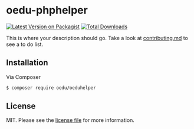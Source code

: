# oedu-phphelper

[![Latest Version on Packagist][ico-version]][link-packagist]
[![Total Downloads][ico-downloads]][link-downloads]
<!-- [![Build Status][ico-travis]][link-travis]
[![StyleCI][ico-styleci]][link-styleci] -->

This is where your description should go. Take a look at [contributing.md](contributing.md) to see a to do list.

## Installation

Via Composer

``` bash
$ composer require oedu/oeduhelper
```

## License

MIT. Please see the [license file](license.md) for more information.

[ico-version]: https://img.shields.io/packagist/v/oedu/oeduhelper.svg?style=flat-square
[ico-downloads]: https://img.shields.io/packagist/dt/oedu/oeduhelper.svg?style=flat-square
[ico-travis]: https://img.shields.io/travis/oedu/oeduhelper/master.svg?style=flat-square
[ico-styleci]: https://styleci.io/repos/12345678/shield

[link-packagist]: https://packagist.org/packages/oedu/oeduhelper
[link-downloads]: https://packagist.org/packages/oedu/oeduhelper
[link-travis]: https://travis-ci.org/oedu/oeduhelper
[link-styleci]: https://styleci.io/repos/12345678
[link-author]: https://github.com/oedu
[link-contributors]: ../../contributors
